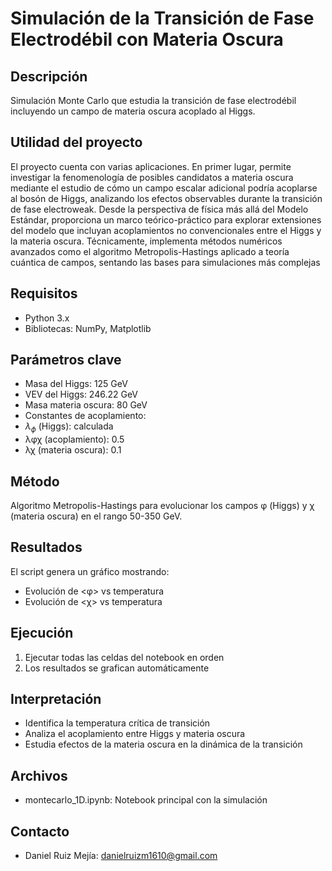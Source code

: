 # Simulación de la Transición de Fase Electrodébil con Materia Oscura

## Descripción
Simulación Monte Carlo que estudia la transición de fase electrodébil incluyendo un campo de materia oscura acoplado al Higgs.

## Utilidad del proyecto

El proyecto cuenta con varias aplicaciones. En primer lugar, permite investigar la fenomenología de posibles candidatos a materia oscura mediante el estudio de cómo un campo escalar adicional podría acoplarse al bosón de Higgs, analizando los efectos observables durante la transición de fase electroweak. Desde la perspectiva de física más allá del Modelo Estándar, proporciona un marco teórico-práctico para explorar extensiones del modelo que incluyan acoplamientos no convencionales entre el Higgs y la materia oscura. Técnicamente, implementa métodos numéricos avanzados como el algoritmo Metropolis-Hastings aplicado a teoría cuántica de campos, sentando las bases para simulaciones más complejas


## Requisitos
- Python 3.x
- Bibliotecas: NumPy, Matplotlib

## Parámetros clave
- Masa del Higgs: 125 GeV
- VEV del Higgs: 246.22 GeV
- Masa materia oscura: 80 GeV
- Constantes de acoplamiento:
- $\lambda_\phi$ (Higgs): calculada
- λφχ (acoplamiento): 0.5
- λχ (materia oscura): 0.1

## Método
Algoritmo Metropolis-Hastings para evolucionar los campos φ (Higgs) y χ (materia oscura) en el rango 50-350 GeV.

## Resultados
El script genera un gráfico mostrando:
- Evolución de <φ> vs temperatura
- Evolución de <χ> vs temperatura

## Ejecución
1. Ejecutar todas las celdas del notebook en orden
2. Los resultados se grafican automáticamente

## Interpretación
- Identifica la temperatura crítica de transición
- Analiza el acoplamiento entre Higgs y materia oscura
- Estudia efectos de la materia oscura en la dinámica de la transición

## Archivos
- montecarlo_1D.ipynb: Notebook principal con la simulación

## Contacto
- Daniel Ruiz Mejía: danielruizm1610@gmail.com
